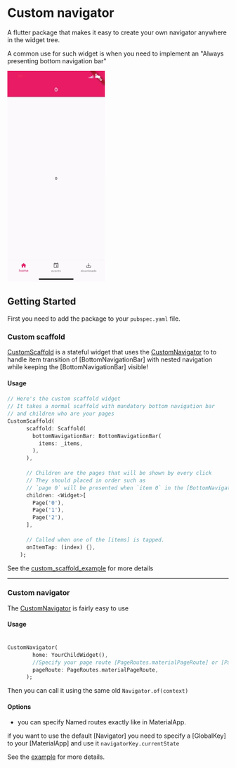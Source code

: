 # Custom navigator

A flutter package that makes it easy to create your own navigator
anywhere in the widget tree.

A common use for such widget is when you need to implement an "Always presenting bottom navigation bar"

![](giphy.gif)

## Getting Started
First you need to add the package to your `pubspec.yaml` file.

### Custom scaffold

[CustomScaffold](https://github.com/ayham95/Custom-navigator/tree/master/custom_scaffold_example)
is a stateful widget that uses the [CustomNavigator](https://github.com/ayham95/Custom-navigator/tree/master/example) to to handle item
transition of [BottomNavigationBar] with nested navigation while keeping
the [BottomNavigationBar] visible!

#### Usage

```dart
// Here's the custom scaffold widget
// It takes a normal scaffold with mandatory bottom navigation bar
// and children who are your pages
CustomScaffold(
      scaffold: Scaffold(
        bottomNavigationBar: BottomNavigationBar(
          items: _items,
        ),
      ),

      // Children are the pages that will be shown by every click
      // They should placed in order such as
      // `page 0` will be presented when `item 0` in the [BottomNavigationBar] clicked.
      children: <Widget>[
        Page('0'),
        Page('1'),
        Page('2'),
      ],

      // Called when one of the [items] is tapped.
      onItemTap: (index) {},
    );
```

See the
[custom_scaffold_example](https://github.com/ayham95/Custom-navigator/tree/master/custom_scaffold_example)
for more details

_______
### Custom navigator 

The [CustomNavigator](https://github.com/ayham95/Custom-navigator/tree/master/example) is fairly easy to use


#### Usage

```dart

CustomNavigator(
        home: YourChildWidget(),
        //Specify your page route [PageRoutes.materialPageRoute] or [PageRoutes.cupertinoPageRoute]
        pageRoute: PageRoutes.materialPageRoute,
      );
```
Then you can call it using the same old `Navigator.of(context)`
#### Options
* you can specify Named routes exactly like in MaterialApp.

if you want to use the default [Navigator] you need to specify a
[GlobalKey] to your [MaterialApp] and use it `navigatorKey.currentState`

See the
[example](https://github.com/ayham95/Custom-navigator/tree/master/example)
for more details.